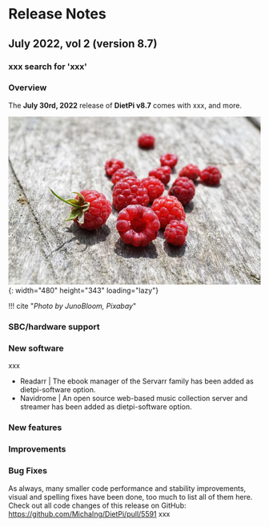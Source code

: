 # Release Notes

## July 2022, vol 2 (version 8.7)

### xxx search for 'xxx'

### Overview

The **July 30rd, 2022** release of **DietPi v8.7** comes with xxx, and more.

![raspberries on wood](../assets/images/dietpi-release-v8_7.jpg){: width="480" height="343" loading="lazy"}

!!! cite "_Photo by JunoBloom, Pixabay_"

### SBC/hardware support


### New software

xxx

- Readarr | The ebook manager of the Servarr family has been added as dietpi-software option.
- Navidrome | An open source web-based music collection server and streamer has been added as dietpi-software option.

### New features


### Improvements


### Bug Fixes


As always, many smaller code performance and stability improvements, visual and spelling fixes have been done, too much to list all of them here. Check out all code changes of this release on GitHub: <https://github.com/MichaIng/DietPi/pull/5591> xxx
